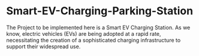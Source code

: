 # Smart-EV-Charging-Parking-Station
The Project to be implemented here is a Smart EV Charging Station. As we know, electric vehicles (EVs) are being adopted at a rapid rate, necessitating the creation of a sophisticated charging infrastructure to support their widespread use.
